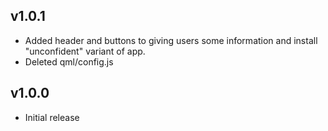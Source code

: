 ## v1.0.1
- Added header and buttons to giving users some information and install "unconfident" variant of app.
- Deleted qml/config.js

## v1.0.0
- Initial release
